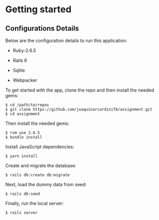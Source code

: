 # Getting started

## Configurations Details

Below are the configuration details to run this application:

* Ruby-2.6.5

* Rails 6

* Sqlite

* Webpacker

To get started with the app, clone the repo and then install the needed gems:

```
$ cd /path/to/repos
$ git clone https://github.com/joaquinarcardiniTA/assignment.git
$ cd assignment
```
Then install the needed gems:

```
$ rvm use 2.6.5
$ bundle install 
```

Install JavaScript dependencies:

```
$ yarn install
```

Create and migrate the database:

```
$ rails db:create db:migrate
```

Next, load the dummy data from seed:

```
$ rails db:seed
```

Finally, run the local server:

```
$ rails server
```